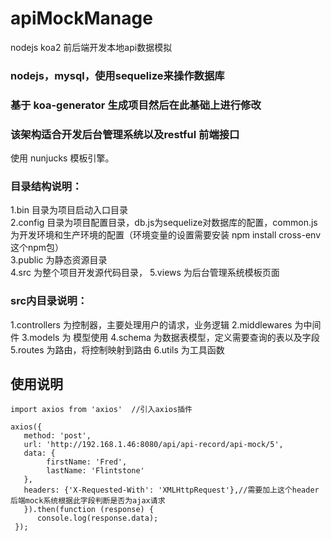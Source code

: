 # apiMockManage
nodejs koa2 前后端开发本地api数据模拟

### nodejs，mysql，使用sequelize来操作数据库
### 基于 koa-generator 生成项目然后在此基础上进行修改
### 该架构适合开发后台管理系统以及restful 前端接口

使用 nunjucks 模板引擎。<br/>
### 目录结构说明：<br/>
1.bin 目录为项目启动入口目录<br/>
2.config 目录为项目配置目录，db.js为sequelize对数据库的配置，common.js为开发环境和生产环境的配置（环境变量的设置需要安装 npm install cross-env 这个npm包）<br/>
3.public 为静态资源目录<br/>
4.src 为整个项目开发源代码目录，
5.views 为后台管理系统模板页面
### src内目录说明：
1.controllers 为控制器，主要处理用户的请求，业务逻辑
2.middlewares 为中间件
3.models 为 模型使用
4.schema 为数据表模型，定义需要查询的表以及字段
5.routes 为路由，将控制映射到路由
6.utils 为工具函数

## 使用说明<br/>
```
import axios from 'axios'  //引入axios插件

axios({
   method: 'post',
   url: 'http://192.168.1.46:8080/api/api-record/api-mock/5',
   data: {
        firstName: 'Fred',
        lastName: 'Flintstone'
   },
   headers: {'X-Requested-With': 'XMLHttpRequest'},//需要加上这个header 后端mock系统根据此字段判断是否为ajax请求
   }).then(function (response) {
      console.log(response.data);
 });

```
